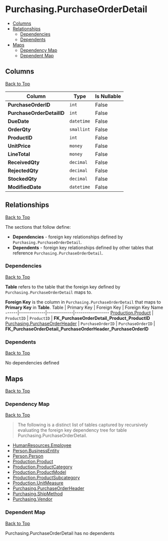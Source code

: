 # Purchasing.PurchaseOrderDetail

* [Columns](#columns)
* [Relationships](#relationships)
    * [Dependencies](#dependencies)
    * [Dependents](#dependents)
* [Maps](#maps)
    * [Dependency Map](#dependency-map)
    * [Dependent Map](#dependent-map)

## Columns
[Back to Top](#purchasingpurchaseorderdetail)

Column | Type | Is Nullable
-------|------|------------
**PurchaseOrderID** | `int` | False
**PurchaseOrderDetailID** | `int` | False
**DueDate** | `datetime` | False
**OrderQty** | `smallint` | False
**ProductID** | `int` | False
**UnitPrice** | `money` | False
**LineTotal** | `money` | False
**ReceivedQty** | `decimal` | False
**RejectedQty** | `decimal` | False
**StockedQty** | `decimal` | False
**ModifiedDate** | `datetime` | False

## Relationships
[Back to Top](#purchasingpurchaseorderdetail)


The sections that follow define:
* **Dependencies** - foreign key relationships defined by `Purchasing.PurchaseOrderDetail`.
* **Dependents** - foreign key relationships defined by other tables that reference `Purchasing.PurchaseOrderDetail`.

### Dependencies
[Back to Top](#purchasingpurchaseorderdetail)


**Table** refers to the table that the foreign key defined by `Purchasing.PurchaseOrderDetail` maps to.

**Foreign Key** is the column in `Purchasing.PurchaseOrderDetail` that maps to **Primary Key** in **Table**.
Table | Primary Key | Foreign Key | Foreign Key Name
------|-------------|-------------|-----------------
[Production.Product](../Production/Product.md) | `ProductID` | `ProductID` | **FK_PurchaseOrderDetail_Product_ProductID**
[Purchasing.PurchaseOrderHeader](./PurchaseOrderHeader.md) | `PurchaseOrderID` | `PurchaseOrderID` | **FK_PurchaseOrderDetail_PurchaseOrderHeader_PurchaseOrderID**

### Dependents
[Back to Top](#purchasingpurchaseorderdetail)

No dependencies defined

## Maps
[Back to Top](#purchasingpurchaseorderdetail)

### Dependency Map
[Back to Top](#purchasingpurchaseorderdetail)

> The following is a distinct list of tables captured by recursively evaluating the foreign key dependency tree for table Purchasing.PurchaseOrderDetail.

* [HumanResources.Employee](../HumanResources/Employee.md)
* [Person.BusinessEntity](../Person/BusinessEntity.md)
* [Person.Person](../Person/Person.md)
* [Production.Product](../Production/Product.md)
* [Production.ProductCategory](../Production/ProductCategory.md)
* [Production.ProductModel](../Production/ProductModel.md)
* [Production.ProductSubcategory](../Production/ProductSubcategory.md)
* [Production.UnitMeasure](../Production/UnitMeasure.md)
* [Purchasing.PurchaseOrderHeader](./PurchaseOrderHeader.md)
* [Purchasing.ShipMethod](./ShipMethod.md)
* [Purchasing.Vendor](./Vendor.md)

### Dependent Map
[Back to Top](#purchasingpurchaseorderdetail)

Purchasing.PurchaseOrderDetail has no dependents

